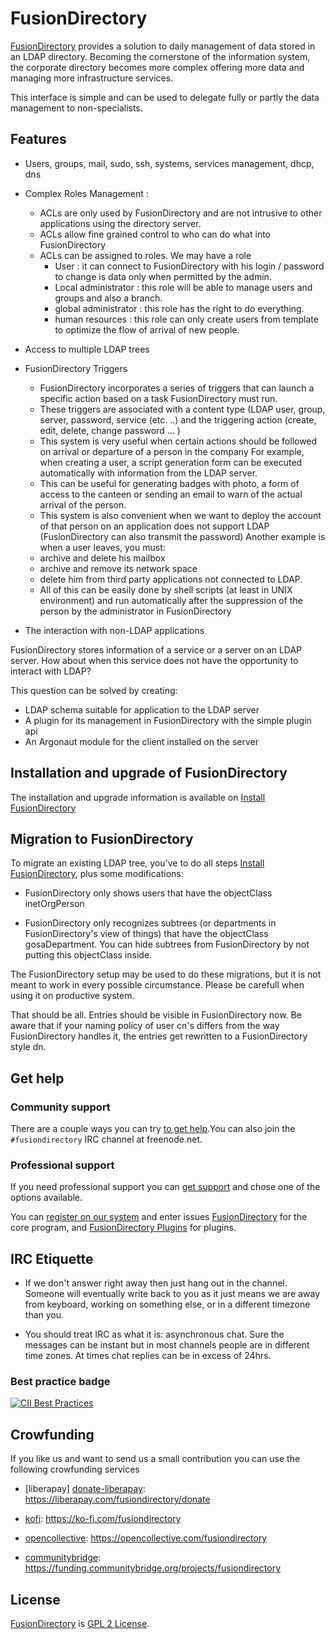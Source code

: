 
# FusionDirectory

[FusionDirectory][FusionDirectory] provides a solution to daily management of data stored in an LDAP directory. Becoming the cornerstone of the information system, the corporate directory becomes more complex offering more data and managing more infrastructure services.

This interface is simple and can be used to delegate fully or partly the data management to non-specialists.

## Features

* Users, groups, mail, sudo, ssh, systems, services management, dhcp, dns 
* Complex Roles Management :
  * ACLs are only used by FusionDirectory and are not intrusive to other applications using the directory server.
  * ACLs allow fine grained control to who can do what into FusionDirectory
  * ACLs can be assigned to roles. We may have a role
    * User : it can connect to FusionDirectory with his login / password to change is data only when permitted by the admin.
    * Local administrator : this role will be able to manage users and groups and also a branch.
    * global administrator : this role has the right to do everything.
    * human resources : this role can only create users from template to optimize the flow of arrival of new people.
* Access to multiple LDAP trees
* FusionDirectory Triggers
  * FusionDirectory incorporates a series of triggers that can launch a specific action based on a task FusionDirectory must run.
  * These triggers are associated with a content type (LDAP user, group, server, password, service (etc. ..) and the triggering action (create, edit, delete, change password … )
  * This system is very useful when certain actions should be followed on arrival or departure of a person in the company For example, when creating a user, a script generation form can be executed automatically with information from the LDAP server.
  * This can be useful for generating badges with photo, a form of access to the canteen or sending an email to warn of the actual arrival of the person.
  * This system is also convenient when we want to deploy the account of that person on an application does not support LDAP (FusionDirectory can also transmit the password) Another example is when a user leaves, you must:
  * archive and delete his mailbox
  * archive and remove its network space
  * delete him from third party applications not connected to LDAP.
  * All of this can be easily done by shell scripts (at least in UNIX environment) and run automatically after the suppression of the person by the administrator in FusionDirectory

* The interaction with non-LDAP applications

FusionDirectory stores information of a service or a server on an LDAP server.
How about when this service does not have the opportunity to interact with LDAP?

This question can be solved by creating:

* LDAP schema suitable for application to the LDAP server
* A plugin for its management in FusionDirectory with the simple plugin api
* An Argonaut module for the client installed on the server

## Installation and upgrade of FusionDirectory

The installation and upgrade information is available on [Install FusionDirectory][fusiondirectory-install]

## Migration to FusionDirectory

To migrate an existing LDAP tree, you've to do all steps [Install FusionDirectory][fusiondirectory-install],
plus some modifications:

* FusionDirectory only shows users that have the objectClass inetOrgPerson

* FusionDirectory only recognizes subtrees (or departments in FusionDirectory's view of things) that have the objectClass gosaDepartment.
  You can hide subtrees from FusionDirectory by not putting this objectClass inside.

The FusionDirectory setup may be used to do these migrations, but it is not meant
to work in every possible circumstance. Please be carefull when using it on
productive system.

That should be all. Entries should be visible in FusionDirectory now.
Be aware that if your naming policy of user cn's differs from the way FusionDirectory handles it, the entries get rewritten to a FusionDirectory style dn.

## Get help

### Community support

There are a couple ways you can try [to get help][get help].You can also join the `#fusiondirectory` IRC channel at freenode.net.

### Professional support

If you need professional support you can [get support][get support] and chose one of the options available. 

You can [register on our system][register] and enter issues [FusionDirectory][issues-core] for the core program, and 
[FusionDirectory Plugins][issues-plugins] for plugins.

## IRC Etiquette

* If we don't answer right away then just hang out in the channel.  Someone will
  eventually write back to you as it just means we are away from keyboard,
  working on something else, or in a different timezone than you.

* You should treat IRC as what it is: asynchronous chat.  Sure the messages can
  be instant but in most channels people are in different time zones.  At times
  chat replies can be in excess of 24hrs.

### Best practice badge

[![CII Best Practices](https://bestpractices.coreinfrastructure.org/projects/351/badge)](https://bestpractices.coreinfrastructure.org/projects/351)
  
## Crowfunding

If you like us and want to send us a small contribution you can use the following crowfunding services

* [liberapay] [donate-liberapay]: https://liberapay.com/fusiondirectory/donate

* [kofi][donate-kofi]: https://ko-fi.com/fusiondirectory

* [opencollective][donate-opencollective]: https://opencollective.com/fusiondirectory

* [communitybridge][donate-communitybridge]: https://funding.communitybridge.org/projects/fusiondirectory
  
## License

[FusionDirectory][FusionDirectory] is  [GPL 2 License](COPYING).

[FusionDirectory]: https://www.fusiondirectory.org/

[fusiondirectory-install]: https://fusiondirectory-user-manual.readthedocs.io/en/1.3/install/index.html

[get help]: https://www.fusiondirectory.org/en/communaute/

[get support]: https://www.fusiondirectory.org/en/support/

[register]: https://register.fusiondirectory.org

[issues-core]: https://gitlab.fusiondirectory.org/fusiondirectory/fd/issues

[issues-plugins]: https://gitlab.fusiondirectory.org/fusiondirectory/fd-plugins/issues

[donate-liberapay]: https://liberapay.com/fusiondirectory/donate

[donate-kofi]: https://ko-fi.com/fusiondirectory

[donate-opencollective]: https://opencollective.com/fusiondirectory

[donate-communitybridge]: https://funding.communitybridge.org/projects/fusiondirectory

